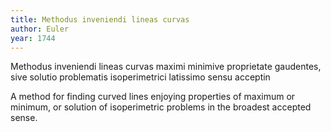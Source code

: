 ```yaml
---
title: Methodus inveniendi lineas curvas
author: Euler
year: 1744
---
```


Methodus inveniendi lineas curvas maximi minimive proprietate gaudentes,
sive solutio problematis isoperimetrici latissimo sensu acceptin

A method for finding curved lines enjoying properties of maximum or minimum,
or solution of isoperimetric problems in the broadest accepted sense.
